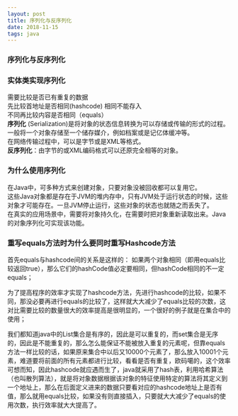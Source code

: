 ```yaml
--- 
layout: post
title: 序列化与反序列化
date: 2018-11-15
tags: java
---
```

### **序列化与反序列化**
### **实体类实现序列化**
需要比较是否已有重复的数据  
先比较首地址是否相同(hashcode)   相同不能存入    
不同再比较内容是否相同（equals）   
**序列化** (Serialization)是将对象的状态信息转换为可以存储或传输的形式的过程。  
一般将一个对象存储至一个储存媒介，例如档案或是记亿体缓冲等。    
在网络传输过程中，可以是字节或是XML等格式。  
**反序列化**：由字节的或XML编码格式可以还原完全相等的对象。   
### **为什么使用序列化**
在Java中，可多种方式来创建对象，只要对象没被回收都可以复用它。   
这些Java对象都是存在于JVM的堆内存中，只有JVM处于运行状态的时候，这些对象才可能存在。一旦JVM停止运行，这些对象的状态也就随之而丢失了。  
在真实的应用场景中，需要将对象持久化，在需要时把对象重新读取出来。Java的对象序列化可实现该功能。
### **重写equals方法时为什么要同时重写Hashcode方法**
首先equals与hashcode间的关系是这样的： 
如果两个对象相同（即用equals比较返回true），那么它们的hashCode值必定要相同，但hashCode相同的不一定equals；

为了提高程序的效率才实现了hashcode方法，先进行hashcode的比较，如果不同，那没必要再进行equals的比较了，这样就大大减少了equals比较的次数，这对比需要比较的数量很大的效率提高是很明显的，一个很好的例子就是在集合中的使用；

我们都知道java中的List集合是有序的，因此是可以重复的，而set集合是无序的，因此是不能重复的，那么怎么能保证不能被放入重复的元素呢，但靠equals方法一样比较的话，如果原来集合中以后又10000个元素了，那么放入10001个元素，难道要将前面的所有元素都进行比较，看看是否有重复，欧码噶的，这个效率可想而知，因此hashcode就应遇而生了，java就采用了hash表，利用哈希算法（也叫散列算法），就是将对象数据根据该对象的特征使用特定的算法将其定义到一个地址上，那么在后面定义进来的数据只要看对应的hashcode地址上是否有值，那么就用equals比较，如果没有则直接插入，只要就大大减少了equals的使用次数，执行效率就大大提高了。
